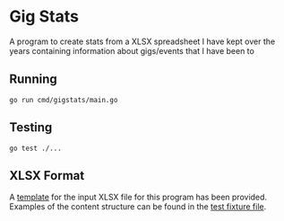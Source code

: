 # Gig Stats

A program to create stats from a XLSX spreadsheet I have kept over the years containing information about gigs/events that I have been to

## Running

```
go run cmd/gigstats/main.go
```

## Testing

```
go test ./...
```

## XLSX Format

A [template](./template.xlsx) for the input XLSX file for this program has been provided.
Examples of the content structure can be found in the [test fixture file](./fixtures/gigs.xlsx).
